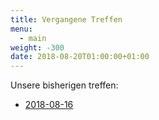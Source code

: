 ```yaml
---
title: Vergangene Treffen
menu:
  - main
weight: -300
date: 2018-08-20T01:00:00+01:00
---
```


Unsere bisherigen treffen:

* [2018-08-16](/treffen/2018-08-16/)